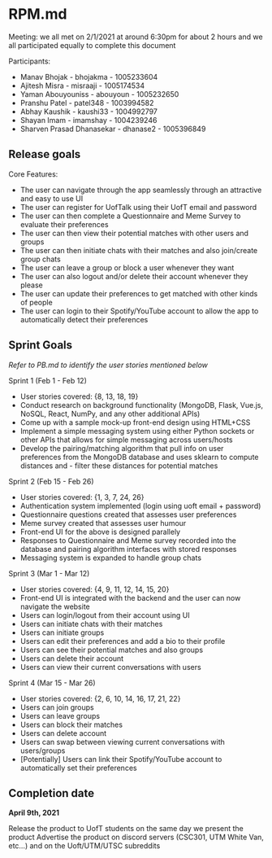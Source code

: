 # RPM.md

Meeting: we all met on 2/1/2021 at around 6:30pm for about 2 hours and we all participated equally to complete this document 

Participants:

- Manav Bhojak - bhojakma - 1005233604
- Ajitesh Misra - misraaji - 1005174534
- Yaman Abouyouniss - abouyoun - 1005232650
- Pranshu Patel - patel348 - 1003994582
- Abhay Kaushik - kaushi33 - 1004992797
- Shayan Imam - imamshay - 1004239246
- Sharven Prasad Dhanasekar - dhanase2 - 1005396849

## Release goals

Core Features:
- The user can navigate through the app seamlessly through an attractive and easy to use UI
- The user can register for UofTalk using their UofT email and password
- The user can then complete a Questionnaire and Meme Survey to evaluate their preferences
- The user can then view their potential matches with other users and groups
- The user can then initiate chats with their matches and also join/create group chats
- The user can leave a group or block a user whenever they want
- The user can also logout and/or delete their account whenever they please
- The user can update their preferences to get matched with other kinds of people
- The user can login to their Spotify/YouTube account to allow the app to automatically detect their preferences

## Sprint Goals

*Refer to PB.md to identify the user stories mentioned below*

Sprint 1 (Feb 1 - Feb 12)
- User stories covered: {8, 13, 18, 19}
- Conduct research on background functionality (MongoDB, Flask, Vue.js, NoSQL, React, NumPy, and any other additional APIs)
- Come up with a sample mock-up front-end design using HTML+CSS
- Implement a simple messaging system using either Python sockets or other APIs that allows for simple messaging across users/hosts
- Develop the pairing/matching algorithm that pull info on user preferences from the MongoDB database and uses sklearn to compute distances and - filter these distances for potential matches

Sprint 2 (Feb 15 - Feb 26)
- User stories covered: {1, 3, 7, 24, 26}
- Authentication system implemented (login using uoft email + password)
- Questionnaire questions created that assesses user preferences
- Meme survey created that assesses user humour
- Front-end UI for the above is designed parallely
- Responses to Questionnaire and Meme survey recorded into the database and pairing algorithm interfaces with stored responses
- Messaging system is expanded to handle group chats

Sprint 3 (Mar 1 - Mar 12)
- User stories covered: {4, 9, 11, 12, 14, 15, 20}
- Front-end UI is integrated with the backend and the user can now navigate the website
- Users can login/logout from their account using UI
- Users can initiate chats with their matches
- Users can initiate groups
- Users can edit their preferences and add a bio to their profile
- Users can see their potential matches and also groups
- Users can delete their account
- Users can view their current conversations with users

Sprint 4 (Mar 15 - Mar 26)
- User stories covered: {2, 6, 10, 14, 16, 17, 21, 22}
- Users can join groups
- Users can leave groups
- Users can block their matches
- Users can delete account
- Users can swap between viewing current conversations with users/groups
- [Potentially] Users can link their Spotify/YouTube account to automatically set their preferences

## Completion date 

**April 9th, 2021**

Release the product to UofT students on the same day we present the product
Advertise the product on discord servers (CSC301, UTM White Van, etc…) and on the Uoft/UTM/UTSC subreddits
